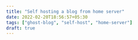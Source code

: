```yaml
---
title: "Self hosting a blog from home server"
date: 2022-02-20T18:56:57+05:30
tags: ["ghost-blog", "self-host", "home-server"]
draft: true
---
```

